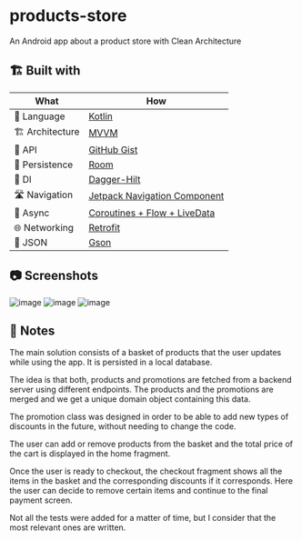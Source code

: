 # products-store
An Android app about a product store with Clean Architecture

## 🏗️️ Built with
| What                    | How                        |
|----------------         |------------------------------    |
| 📝  Language            | [Kotlin](https://kotlinlang.org/)                            |
| 🏗  Architecture        | [MVVM](https://en.wikipedia.org/wiki/Model%E2%80%93view%E2%80%93viewmodel)                            |
| 🧠  API                 | [GitHub Gist](https://gist.githubusercontent.com/palcalde/6c19259bd32dd6aafa327fa557859c2f/raw/ba51779474a150ee4367cda4f4ffacdcca479887/Products.json)                            |
| 💾  Persistence         | [Room](https://developer.android.com/training/data-storage/room)                            |
| 💉  DI                  | [Dagger-Hilt](https://dagger.dev/hilt/)                        |
| 🛣️  Navigation          | [Jetpack Navigation Component](https://developer.android.com/guide/navigation)                        |
| 🌊  Async               | [Coroutines + Flow + LiveData](https://kotlinlang.org/docs/coroutines-overview.html)                |
| 🌐  Networking          | [Retrofit](https://github.com/square/retrofit)                        |
| 📄  JSON                | [Gson](https://github.com/google/gson)                            |

## 📷 Screenshots
![image](https://user-images.githubusercontent.com/48637183/184250472-7295d4e0-c7ea-4185-bc02-fa6b4333ac9a.png)
![image](https://user-images.githubusercontent.com/48637183/184250580-f730b5c8-84b0-45c4-a001-f9f86195f6ff.png)
![image](https://user-images.githubusercontent.com/48637183/184250665-bb7ffc28-006f-45f5-a194-c2987ba07196.png)

## 📓 Notes
The main solution consists of a basket of products that the user updates while using the app. It is persisted in a local database.

The idea is that both, products and promotions are fetched from a backend server using different endpoints. The products and the promotions are merged and we get a unique domain object containing this data.

The promotion class was designed in order to be able to add new types of discounts in the future, without needing to change the code.

The user can add or remove products from the basket and the total price of the cart is displayed in the home fragment.

Once the user is ready to checkout, the checkout fragment shows all the items in the basket and the corresponding discounts if it corresponds. Here the user can decide to remove certain items and continue to the final payment screen.

Not all the tests were added for a matter of time, but I consider that the most relevant ones are written.
